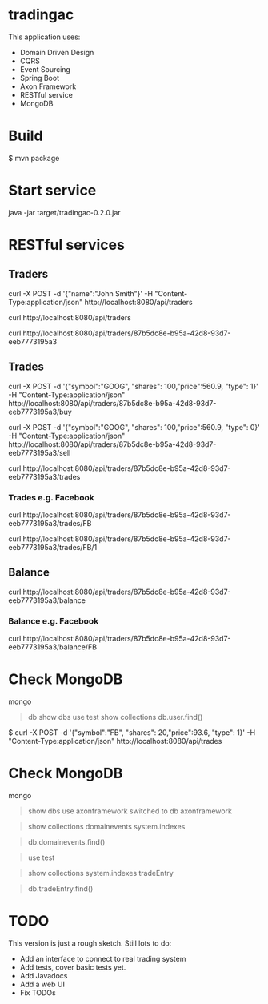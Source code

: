 # tradingac

This application uses:

- Domain Driven Design
- CQRS
- Event Sourcing
- Spring Boot
- Axon Framework
- RESTful service
- MongoDB

# Build

$ mvn package

# Start service

java -jar target/tradingac-0.2.0.jar


# RESTful services

## Traders
curl -X POST -d '{"name":"John Smith"}' -H "Content-Type:application/json" http://localhost:8080/api/traders

curl http://localhost:8080/api/traders

curl http://localhost:8080/api/traders/87b5dc8e-b95a-42d8-93d7-eeb7773195a3

## Trades

curl -X POST -d '{"symbol":"GOOG", "shares": 100,"price":560.9, "type": 1}' -H "Content-Type:application/json" http://localhost:8080/api/traders/87b5dc8e-b95a-42d8-93d7-eeb7773195a3/buy

curl -X POST -d '{"symbol":"GOOG", "shares": 100,"price":560.9, "type": 0}' -H "Content-Type:application/json" http://localhost:8080/api/traders/87b5dc8e-b95a-42d8-93d7-eeb7773195a3/sell

curl http://localhost:8080/api/traders/87b5dc8e-b95a-42d8-93d7-eeb7773195a3/trades

### Trades e.g. Facebook
curl http://localhost:8080/api/traders/87b5dc8e-b95a-42d8-93d7-eeb7773195a3/trades/FB

curl http://localhost:8080/api/traders/87b5dc8e-b95a-42d8-93d7-eeb7773195a3/trades/FB/1

## Balance
curl http://localhost:8080/api/traders/87b5dc8e-b95a-42d8-93d7-eeb7773195a3/balance

### Balance e.g. Facebook
curl http://localhost:8080/api/traders/87b5dc8e-b95a-42d8-93d7-eeb7773195a3/balance/FB

# Check MongoDB

mongo
>db
>show dbs
>use test
>show collections
>db.user.find()


$ curl -X POST -d '{"symbol":"FB", "shares": 20,"price":93.6, "type": 1}' -H "Content-Type:application/json" http://localhost:8080/api/trades

# Check MongoDB

mongo
>show dbs
> use axonframework
switched to db axonframework

> show collections
domainevents
system.indexes

> db.domainevents.find()

>use test

>show collections
system.indexes
tradeEntry

> db.tradeEntry.find()



# TODO

This version is just a rough sketch. Still lots to do:

- Add an interface to connect to real trading system
- Add tests, cover basic tests yet.
- Add Javadocs
- Add a web UI
- Fix TODOs





